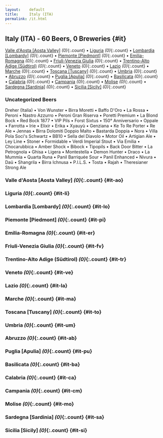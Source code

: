 ```yaml
---
layout:    default
title:     Italy (ITA)
permalink: /it.html
---
```


## Italy (ITA) - 60 Beers, 0 Breweries {#it}

[Valle d'Aosta [Aosta Valley]](#it-ao) _(0)_{:.count} • [Liguria](#it-li) _(0)_{:.count} • [Lombardia [Lombardy]](#it-lo) _(0)_{:.count} • [Piemonte [Piedmont]](#it-pi) _(0)_{:.count} • [Emilia-Romagna](#it-er) _(0)_{:.count} • [Friuli-Venezia Giulia](#it-fv) _(0)_{:.count} • [Trentino-Alto Adige (Südtirol)](#it-tr) _(0)_{:.count} • [Veneto](#it-ve) _(0)_{:.count} • [Lazio](#it-la) _(0)_{:.count} • [Marche](#it-ma) _(0)_{:.count} • [Toscana [Tuscany]](#it-to) _(0)_{:.count} • [Umbria](#it-um) _(0)_{:.count} • [Abruzzo](#it-ab) _(0)_{:.count} • [Puglia [Apulia]](#it-pu) _(0)_{:.count} • [Basilicata](#it-ba) _(0)_{:.count} • [Calabria](#it-ca) _(0)_{:.count} • [Campania](#it-cm) _(0)_{:.count} • [Molise](#it-mo) _(0)_{:.count} • [Sardegna [Sardinia]](#it-sa) _(0)_{:.count} • [Sicilia [Sicily]](#it-si) _(0)_{:.count}

### Uncategorized Beers

Dreher (Italia)   • Von Wunster   • Birra Moretti   • Baffo D'Oro   • La Rossa   • Peroni   • Nastro Azzurro   • Peroni Gran Riserva   • Poretti Premium   • La Blond Bock   • Red Bock 1877   • VIP Pils   • Forst Sixtus   • 150° Anniversario   • Oppale   • Farrotta   • Irie   • Elixir   • Erika   • Xyauyù   • Genziana   • Ke To Re Porter   • Re Ale   • Jennas   • Birra Dolomiti Doppio Malto   • Bastarda Doppia   • Nora   • Villa Pola Soci's Schwartz   • BB10   • Sella del Diavolo   • Motor Oil   • Artigian Ale   • Ley Line   • Stoner   • Formidable   • Verdi Imperial Stout   • Via Emilia   • Chocarubbica   • Amber Shock   • Bibock   • Tipopils   • Back Door Bitter   • La Petrognola   • Ghisa   • Ligera   • Montestella   • Demon Hunter   • Draco   • La Mummia   • Quarta Runa   • Panil Barriquée Sour   • Panil Enhanced   • Nivura   • Daü   • Shangrila   • Birra Ichnusa   • P.I.L.S.   • Tosta   • Rajah   • Theresianer Strong Ale  




### Valle d'Aosta [Aosta Valley] _(0)_{:.count} {#it-ao}






### Liguria _(0)_{:.count} {#it-li}






### Lombardia [Lombardy] _(0)_{:.count} {#it-lo}






### Piemonte [Piedmont] _(0)_{:.count} {#it-pi}






### Emilia-Romagna _(0)_{:.count} {#it-er}






### Friuli-Venezia Giulia _(0)_{:.count} {#it-fv}






### Trentino-Alto Adige (Südtirol) _(0)_{:.count} {#it-tr}






### Veneto _(0)_{:.count} {#it-ve}






### Lazio _(0)_{:.count} {#it-la}






### Marche _(0)_{:.count} {#it-ma}






### Toscana [Tuscany] _(0)_{:.count} {#it-to}






### Umbria _(0)_{:.count} {#it-um}






### Abruzzo _(0)_{:.count} {#it-ab}






### Puglia [Apulia] _(0)_{:.count} {#it-pu}






### Basilicata _(0)_{:.count} {#it-ba}






### Calabria _(0)_{:.count} {#it-ca}






### Campania _(0)_{:.count} {#it-cm}






### Molise _(0)_{:.count} {#it-mo}






### Sardegna [Sardinia] _(0)_{:.count} {#it-sa}






### Sicilia [Sicily] _(0)_{:.count} {#it-si}





 

